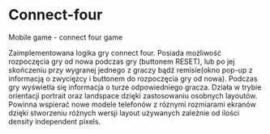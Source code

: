 # Connect-four

Mobile game - connect four game

Zaimplementowana logika gry connect four. Posiada możliwość rozpoczęcia gry od nowa podczas 
gry (buttonem RESET), lub po jej skończeniu przy wygranej jednego z graczy bądź 
remisie(okno pop-up z informacją o zwycięzcy i buttonem do rozpoczęcia gry od nowa).
Podczas gry wyświetla się informacja o turze odpowiedniego gracza.
Działa w trybie orientacji portrait oraz landspace dzięki zastosowaniu osobnych layoutów.
Powinna wspierać nowe modele telefonów z róznymi rozmiarami ekranów dzięki stworzeniu różnych 
wersji layout używanych zależnie od ilości density independent pixels.
